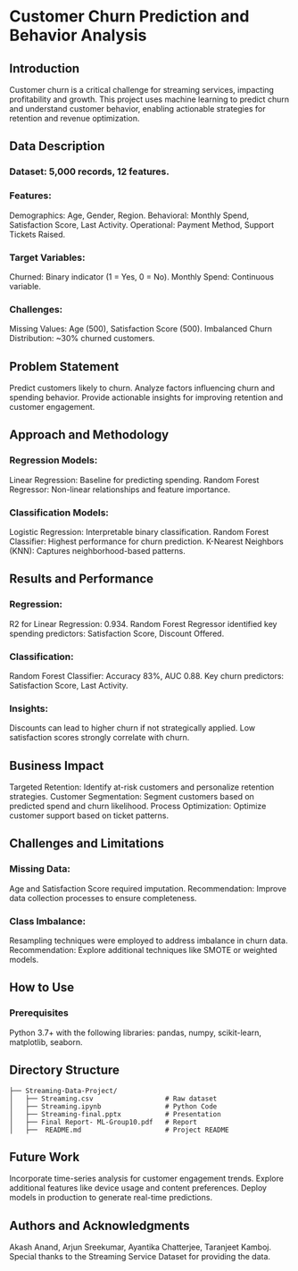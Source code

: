 # Customer Churn Prediction and Behavior Analysis

## Introduction

Customer churn is a critical challenge for streaming services, impacting profitability and growth. This project uses machine learning to predict churn and understand customer behavior, enabling actionable strategies for retention and revenue optimization.

## Data Description

### Dataset: 5,000 records, 12 features.
### Features:
Demographics: Age, Gender, Region.
Behavioral: Monthly Spend, Satisfaction Score, Last Activity.
Operational: Payment Method, Support Tickets Raised.
### Target Variables:
Churned: Binary indicator (1 = Yes, 0 = No).
Monthly Spend: Continuous variable.
### Challenges:
Missing Values: Age (500), Satisfaction Score (500).
Imbalanced Churn Distribution: ~30% churned customers.

## Problem Statement

Predict customers likely to churn.
Analyze factors influencing churn and spending behavior.
Provide actionable insights for improving retention and customer engagement.

## Approach and Methodology

### Regression Models:
Linear Regression: Baseline for predicting spending.
Random Forest Regressor: Non-linear relationships and feature importance.
### Classification Models:
Logistic Regression: Interpretable binary classification.
Random Forest Classifier: Highest performance for churn prediction.
K-Nearest Neighbors (KNN): Captures neighborhood-based patterns.

## Results and Performance

### Regression:
R2 for Linear Regression: 0.934.
Random Forest Regressor identified key spending predictors: Satisfaction Score, Discount Offered.
### Classification:
Random Forest Classifier: Accuracy 83%, AUC 0.88.
Key churn predictors: Satisfaction Score, Last Activity.
### Insights:
Discounts can lead to higher churn if not strategically applied.
Low satisfaction scores strongly correlate with churn.

## Business Impact

Targeted Retention: Identify at-risk customers and personalize retention strategies.
Customer Segmentation: Segment customers based on predicted spend and churn likelihood.
Process Optimization: Optimize customer support based on ticket patterns.

## Challenges and Limitations

### Missing Data:
Age and Satisfaction Score required imputation.
Recommendation: Improve data collection processes to ensure completeness.
### Class Imbalance:
Resampling techniques were employed to address imbalance in churn data.
Recommendation: Explore additional techniques like SMOTE or weighted models.

## How to Use

### Prerequisites
Python 3.7+ with the following libraries:
pandas, numpy, scikit-learn, matplotlib, seaborn.

## Directory Structure
```
├── Streaming-Data-Project/
│   ├── Streaming.csv                  # Raw dataset
│   ├── Streaming.ipynb                # Python Code
│   ├── Streaming-final.pptx           # Presentation 
│   ├── Final Report- ML-Group10.pdf   # Report
│   ├──  README.md                     # Project README
```
## Future Work

Incorporate time-series analysis for customer engagement trends.
Explore additional features like device usage and content preferences.
Deploy models in production to generate real-time predictions.

## Authors and Acknowledgments

Akash Anand, Arjun Sreekumar, Ayantika Chatterjee, Taranjeet Kamboj.
Special thanks to the Streaming Service Dataset for providing the data.
